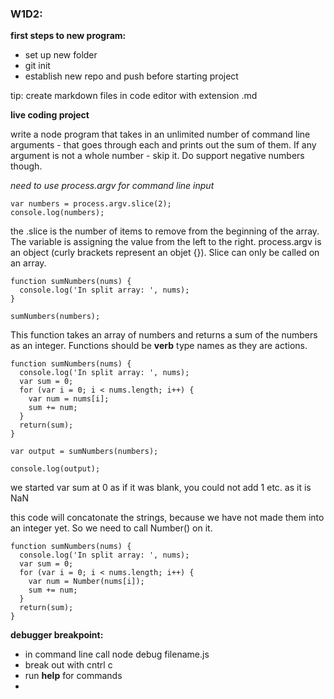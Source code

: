 ### W1D2:

**first steps to new program:**

 * set up new folder
 * git init
 * establish new repo and push before starting project

tip: create markdown files in code editor with extension .md

**live coding project**

write a node program that takes in an unlimited number of command line arguments - that goes through each and prints out the sum of them. If any argument is not a whole number - skip it. Do support negative numbers though.

*need to use process.argv for command line input*

``` 
var numbers = process.argv.slice(2);
console.log(numbers);
```
the .slice is the number of items to remove from the beginning of the array. The variable is assigning the value from the left to the right. process.argv is an object (curly brackets represent an objet {}). Slice can only be called on an array.

```
function sumNumbers(nums) {
  console.log('In split array: ', nums);
}

sumNumbers(numbers); 

```
This function takes an array of numbers and returns a sum of the numbers as an integer. Functions should be **verb** type names as they are actions.

```
function sumNumbers(nums) {
  console.log('In split array: ', nums);
  var sum = 0;
  for (var i = 0; i < nums.length; i++) {
    var num = nums[i]; 
    sum += num;
  }
  return(sum);
}

var output = sumNumbers(numbers);

console.log(output);
```
we started var sum at 0 as if it was blank, you could not add 1 etc. as it is NaN

this code will concatonate the strings, because we have not made them into an integer yet. So we need to call Number() on it.

```
function sumNumbers(nums) {
  console.log('In split array: ', nums);
  var sum = 0;
  for (var i = 0; i < nums.length; i++) {
    var num = Number(nums[i]);
    sum += num;
  }
  return(sum);
}
```
**debugger breakpoint:**
 * in command line call node debug filename.js
 * break out with cntrl c
 * run **help** for commands
 *
